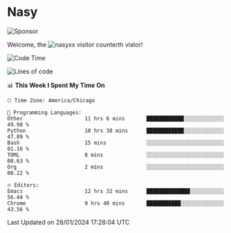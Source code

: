 # Nasy

<!--
<p align="center">
<img height="200" src="https://github-readme-stats.vercel.app/api?username=nasyxx&count_private=true&show_icons=true&theme=dracula&include_all_commits=true"/>
<img height="200" src="https://github-readme-stats.vercel.app/api/top-langs/?username=nasyxx&theme=dracula&hide=html,jupyter+notebook&count_private=true&show_icons=true"/>
</p>

  
----------------
-->

![Sponsor](https://img.shields.io/static/v1.svg?label=Sponsor&message=%E2%9D%A4&logo=GitHub&style=flat&color=pink)
 
Welcome, the ![nasyxx visitor counter](https://count.getloli.com/get/@nasyxx?theme=rule34)th vistor!
 
<!--START_SECTION:waka-->
![Code Time](http://img.shields.io/badge/Code%20Time-4%2C271%20hrs%2052%20mins-blue)

![Lines of code](https://img.shields.io/badge/From%20Hello%20World%20I%27ve%20Written-6.3%20million%20lines%20of%20code-blue)

📊 **This Week I Spent My Time On** 

```text
🕑︎ Time Zone: America/Chicago

💬 Programming Languages: 
Other                    11 hrs 6 mins       ████████████░░░░░░░░░░░░░   49.98 % 
Python                   10 hrs 38 mins      ████████████░░░░░░░░░░░░░   47.89 % 
Bash                     15 mins             ░░░░░░░░░░░░░░░░░░░░░░░░░   01.16 % 
TOML                     8 mins              ░░░░░░░░░░░░░░░░░░░░░░░░░   00.63 % 
Org                      2 mins              ░░░░░░░░░░░░░░░░░░░░░░░░░   00.22 % 

🔥 Editors: 
Emacs                    12 hrs 32 mins      ██████████████░░░░░░░░░░░   56.44 % 
Chrome                   9 hrs 40 mins       ███████████░░░░░░░░░░░░░░   43.56 % 
```


 Last Updated on 28/01/2024 17:28:04 UTC
<!--END_SECTION:waka-->

<!-- ![visitors](https://visitor-badge.laobi.icu/badge?page_id=nasyxx.nasyxx) -->
